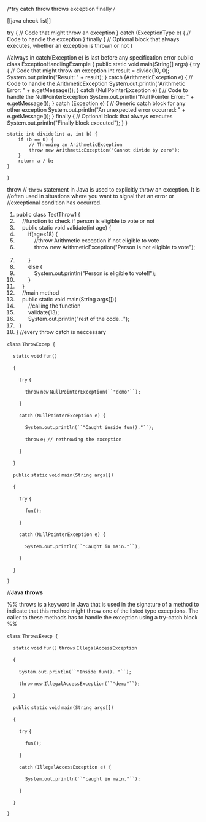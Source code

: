 /*try 
catch
throw
throws
exception
finally */*

[[java check list]]

try {
    // Code that might throw an exception
} catch (ExceptionType e) {
    // Code to handle the exception
} finally {
    // Optional block that always executes, whether an exception is thrown or not
}

//always in catch(Exception e) is last before any specification error 
public class ExceptionHandlingExample {
    public static void main(String[] args) {
        try {
            // Code that might throw an exception
            int result = divide(10, 0);
            System.out.println("Result: " + result);
        } catch (ArithmeticException e) {
            // Code to handle the ArithmeticException
            System.out.println("Arithmetic Error: " + e.getMessage());
        } catch (NullPointerException e) {
            // Code to handle the NullPointerException
            System.out.println("Null Pointer Error: " + e.getMessage());
        } catch (Exception e) {
            // Generic catch block for any other exception
            System.out.println("An unexpected error occurred: " + e.getMessage());
        } finally {
            // Optional block that always executes
            System.out.println("Finally block executed");
        }
    }

    static int divide(int a, int b) {
        if (b == 0) {
            // Throwing an ArithmeticException
            throw new ArithmeticException("Cannot divide by zero");
        }
        return a / b;
    }
}



throw
// `throw` statement in Java is used to explicitly throw an exception. It is //often used in situations where you want to signal that an error or //exceptional condition has occurred.

1. public class TestThrow1 {   
2.     //function to check if person is eligible to vote or not   
3.     public static void validate(int age) {  
4.         if(age<18) {  
5.             //throw Arithmetic exception if not eligible to vote  
6.             throw new ArithmeticException("Person is not eligible to vote");    
7.         }  
8.         else {  
9.             System.out.println("Person is eligible to vote!!");  
10.         }  
11.     }  
12.     //main method  
13.     public static void main(String args[]){  
14.         //calling the function  
15.         validate(13);  
16.         System.out.println("rest of the code...");    
17.   }    
18. }
//every throw catch is neccessary

`class` `ThrowExcep {`

    `static` `void` `fun()`

    `{`

        `try` `{`

            `throw` `new` `NullPointerException(``"demo"``);`

        `}`

        `catch` `(NullPointerException e) {`

            `System.out.println(``"Caught inside fun()."``);`

            `throw` `e;` `// rethrowing the exception`

        `}`

    `}`

    `public` `static` `void` `main(String args[])`

    `{`

        `try` `{`

            `fun();`

        `}`

        `catch` `(NullPointerException e) {`

            `System.out.println(``"Caught in main."``);`

        `}`

    `}`

`}`


//**Java throws**

%% throws is a keyword in Java that is used in the signature of a method to indicate that this method might throw one of the listed type exceptions. The caller to these methods has to handle the exception using a try-catch block %%



`class` `ThrowsExecp {`

    `static` `void` `fun()` `throws` `IllegalAccessException`

    `{`

        `System.out.println(``"Inside fun(). "``);`

        `throw` `new` `IllegalAccessException(``"demo"``);`

    `}`

    `public` `static` `void` `main(String args[])`

    `{`

        `try` `{`

            `fun();`

        `}`

        `catch` `(IllegalAccessException e) {`

            `System.out.println(``"caught in main."``);`

        `}`

    `}`

`}`